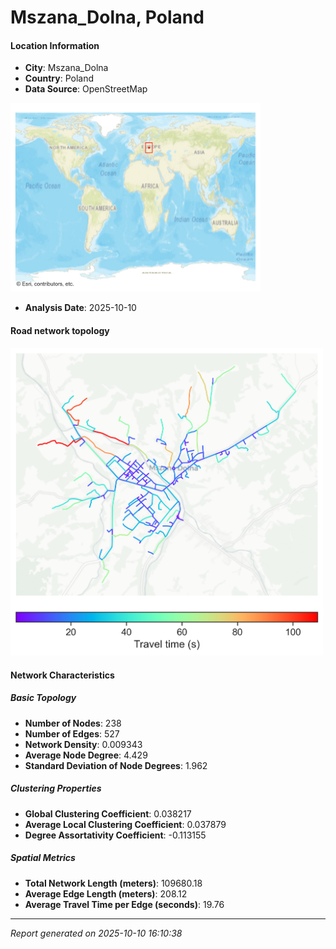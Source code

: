 # Mszana_Dolna, Poland

#### Location Information

- **City**: Mszana_Dolna
- **Country**: Poland
- **Data Source**: OpenStreetMap
<img src="Mszana_Dolna_location.png" alt="Mszana_Dolna Location Map" width="400" />

- **Analysis Date**: 2025-10-10

#### Road network topology

<img src="Mszana_Dolna_network_map.png" alt="Mszana_Dolna Road Network Map" width="500"/>

#### Network Characteristics

##### Basic Topology

- **Number of Nodes**: 238
- **Number of Edges**: 527
- **Network Density**: 0.009343
- **Average Node Degree**: 4.429
- **Standard Deviation of Node Degrees**: 1.962

##### Clustering Properties

- **Global Clustering Coefficient**: 0.038217
- **Average Local Clustering Coefficient**: 0.037879
- **Degree Assortativity Coefficient**: -0.113155

##### Spatial Metrics

- **Total Network Length (meters)**: 109680.18
- **Average Edge Length (meters)**: 208.12
- **Average Travel Time per Edge (seconds)**: 19.76

---
*Report generated on 2025-10-10 16:10:38*
